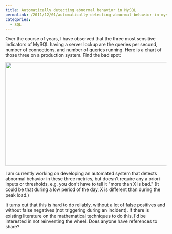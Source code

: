 ```yaml
---
title: Automatically detecting abnormal behavior in MySQL
permalink: /2011/12/01/automatically-detecting-abnormal-behavior-in-mysql/
categories:
  - SQL
---
```

Over the course of years, I have observed that the three most sensitive indicators of MySQL having a server lockup are the queries per second, number of connections, and number of queries running. Here is a chart of those three on a production system. Find the bad spot:

[<img src="http://www.xaprb.com/blog/wp-content/uploads/2011/12/qps-connections-running.png" alt="" title="qps-connections-running" width="513" height="324" class="size-full wp-image-2541" />][1]

I am currently working on developing an automated system that detects abnormal behavior in these three metrics, but doesn't require any a priori inputs or thresholds, e.g. you don't have to tell it "more than X is bad." (It could be that during a low period of the day, X is different than during the peak load.)

It turns out that this is hard to do reliably, without a lot of false positives and without false negatives (not triggering during an incident). If there is existing literature on the mathematical techniques to do this, I'd be interested in not reinventing the wheel. Does anyone have references to share?

 [1]: http://www.xaprb.com/blog/wp-content/uploads/2011/12/qps-connections-running.png
